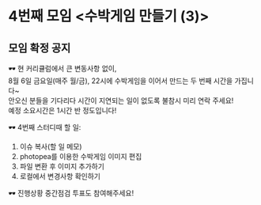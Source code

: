 # 4번째 모임 <수박게임 만들기 (3)>
## 모임 확정 공지

🕶 현 커리큘럼에서 큰 변동사항 없이,  
8월 6일 금요일(매주 월/금), 22시에 수박게임을 이어서 만드는 두 번째 시간을 가집니다~  
안오신 분들을 기다리다 시간이 지연되는 일이 없도록 불참시 미리 연락 주세요!   
예정 소요시간은 1시간 반 정도입니다!  

🕶 4번째 스터디때 할 일:  
1. 이슈 복사(할 일 메모)  
2. photopea를 이용한 수박게임 이미지 편집  
3. 파일 변환 후 이미지 추가하기  
4. 로컬에서 변경사항 확인하기  

🕶 진행상황 중간점검 투표도 참여해주세요!  
